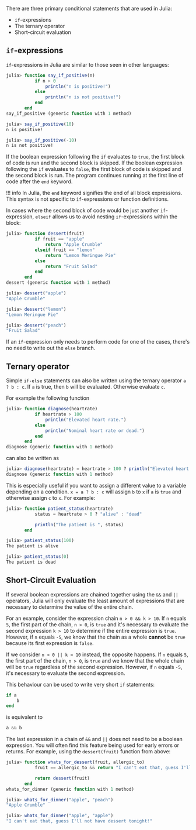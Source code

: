 <!-- TODO: the content below is copied from the exercise introduction and probably needs rewriting to a proper concept introduction -->

There are three primary conditional statements that are used in Julia:

- `if`-expressions
- The ternary operator
- Short-circuit evaluation

## `if`-expressions

`if`-expressions in Julia are similar to those seen in other languages:

```julia
julia> function say_if_positive(n)
           if n > 0
               println("n is positive!")
           else
               println("n is not positive!")
           end
       end
say_if_positive (generic function with 1 method)

julia> say_if_positive(10)
n is positive!

julia> say_if_positive(-10)
n is not positive!
```

<!-- TODO: Add that fancy concept highlight embed thing to boolean expression -->

If the boolean expression following the `if` evaluates to `true`, the first block of code is run and the second block is skipped.
If the boolean expression following the `if` evaluates to `false`, the first block of code is skipped and the second block is run.
The program continues running at the first line of code after the `end` keyword.

<!-- prettier-ignore -->
!!! info
    In Julia, the `end` keyword signifies the end of all block expressions.
    This syntax is not specific to `if`-expressions or function definitions.

In cases where the second block of code would be just another `if`-expression, `elseif` allows us to avoid nesting `if`-expressions within the block:

```julia
julia> function dessert(fruit)
           if fruit == "apple"
               return "Apple Crumble"
           elseif fruit == "lemon"
               return "Lemon Meringue Pie"
           else
               return "Fruit Salad"
           end
       end
dessert (generic function with 1 method)

julia> dessert("apple")
"Apple Crumble"

julia> dessert("lemon")
"Lemon Meringue Pie"

julia> dessert("peach")
"Fruit Salad"
```

If an `if`-expression only needs to perform code for one of the cases, there's no need to write out the `else` branch.

## Ternary operator

Simple `if-else` statements can also be written using the ternary operator `a ? b : c`.
If `a` is true, then `b` will be evaluated.
Otherwise evaluate `c`.

For example the following function

```julia
julia> function diagnose(heartrate)
           if heartrate > 100
               println("Elevated heart rate.")
           else
               println("Nominal heart rate or dead.")
           end
       end
diagnose (generic function with 1 method)
```

can also be written as

```julia
julia> diagnose(heartrate) = heartrate > 100 ? println("Elevated heart rate.") : println("Nominal heart rate or dead.")
diagnose (generic function with 1 method)
```

This is especially useful if you want to assign a different value to a variable depending on a condition.
`x = a ? b : c` will assign `b` to `x` if `a` is `true` and otherwise assign `c` to `x`.
For example:

```julia
julia> function patient_status(heartrate)
           status = heartrate > 0 ? "alive" : "dead"

           println("The patient is ", status)
       end

julia> patient_status(100)
The patient is alive

julia> patient_status(0)
The patient is dead
```

## Short-Circuit Evaluation

If several boolean expressions are chained together using the `&&` and `||` operators, Julia will only evaluate the least amount of expressions that are necessary to determine the value of the entire chain.

For an example, consider the expression chain `n > 0 && k > 10`.
If `n` equals `5`, the first part of the chain, `n > 0`, is `true` and it's necessary to evaluate the second expression `k > 10` to determine if the entire expression is `true`.
However, if `n` equals `-5`, we know that the chain as a whole **cannot** be `true` because its first expression is `false`.

If we consider `n > 0 || k > 10` instead, the opposite happens.
If `n` equals `5`, the first part of the chain, `n > 0`, is `true` and we know that the whole chain will be `true` regardless of the second expression.
However, if `n` equals `-5`, it's necessary to evaluate the second expression.

This behaviour can be used to write very short `if` statements:

```julia
if a
    b
end
```

is equivalent to

```julia
a && b
```

The last expression in a chain of `&&` and `||` does not need to be a boolean expression.
You will often find this feature being used for early errors or returns.
For example, using the `dessert(fruit)` function from above:

```julia
julia> function whats_for_dessert(fruit, allergic_to)
           fruit == allergic_to && return "I can't eat that, guess I'll not have dessert tonight!"

           return dessert(fruit)
       end
whats_for_dinner (generic function with 1 method)

julia> whats_for_dinner("apple", "peach")
"Apple Crumble"

julia> whats_for_dinner("apple", "apple")
"I can't eat that, guess I'll not have dessert tonight!"
```

<!-- TODO: Mention ifelse(cond, x, y) somewhere as an infobox -->
